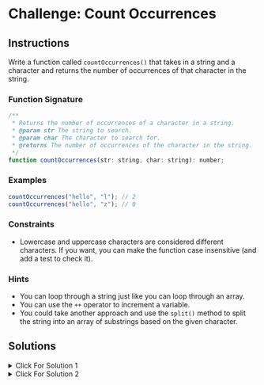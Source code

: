 # Challenge: Count Occurrences

## Instructions

Write a function called `countOccurrences()` that takes in a string and a character and returns the number of occurrences of that character in the string.

### Function Signature

```js
/**
 * Returns the number of occurrences of a character in a string.
 * @param str The string to search.
 * @param char The character to search for.
 * @returns The number of occurrences of the character in the string.
 */
function countOccurrences(str: string, char: string): number;
```

### Examples

```js
countOccurrences("hello", "l"); // 2
countOccurrences("hello", "z"); // 0
```

### Constraints

- Lowercase and uppercase characters are considered different characters. If you want, you can make the function case insensitive (and add a test to check it).

### Hints

- You can loop through a string just like you can loop through an array.
- You can use the `++` operator to increment a variable.
- You could take another approach and use the `split()` method to split the string into an array of substrings based on the given character.

## Solutions

<details markdown="1">
  <summary>Click For Solution 1</summary>

```js
export function countOccurrences(str: string, char: string): number {
  let count = 0;

  for (let i = 0; i < str.length; i++) {
    if (str[i] === char) {
      count++;
    }
  }

  return count;
}

// Case insensitive version
// function countOccurrences(str: string, char: string): number {
//   const lowerStr = str.toLocaleLowerCase();
//   const lowerChar = char.toLocaleLowerCase();

//   let count = 0;

//   for (let i = 0; i < lowerStr.length; i++) {
//     if (lowerStr[i] === lowerChar) {
//       count++;
//     }
//   }

//   return count;
// }
```

### Explanation

- Initialize a `count` variable to 0.

- Iterate through the string and check if the current character is equal to the character we're looking for. If it is, we increment the `count` variable.

- After the loop, we return the `count` variable.

- To make the function case insensitive, we can convert the string and character to lowercase before looping through the string.

</details>

<details markdown="1">
  <summary>Click For Solution 2</summary>

```JavaScript
export function countOccurrences(str: string, char: string): number {
  return str.split(char).length - 1;
}
```

### Explanation

- Utilize the split method of the string to split it into an array of substrings based on the given character.

- Since splitting the string removes the character, the resulting array will have one less element than the number of occurrences of the character. Therefore, we can simply subtract 1 from the length of the array to get the count of occurrences.

This solution may be prettier, but it actually is not as efficient as the loop. The for-loop solution directly counts the occurrences while iterating through the string, whereas the split solution involves splitting the string into an array and performing additional operations. The difference is negligible, but it is still good to be aware of.

</details>
